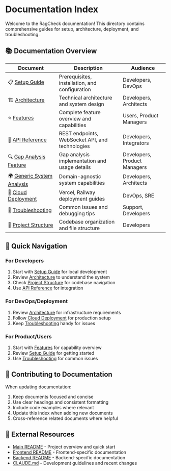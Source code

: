 # Documentation Index

Welcome to the RagCheck documentation! This directory contains comprehensive guides for setup, architecture, deployment, and troubleshooting.

## 📚 Documentation Overview

| Document | Description | Audience |
|----------|-------------|----------|
| 📋 [Setup Guide](setup.md) | Prerequisites, installation, and configuration | Developers, DevOps |
| 🏗️ [Architecture](architecture.md) | Technical architecture and system design | Developers, Architects |
| ⭐ [Features](features.md) | Complete feature overview and capabilities | Users, Product Managers |
| 🔌 [API Reference](api.md) | REST endpoints, WebSocket API, and technologies | Developers, Integrators |
| 🔍 [Gap Analysis Feature](gap-analysis-feature.md) | Gap analysis implementation and usage details | Developers, Product Managers |
| 🌍 [Generic System Analysis](generic-system-analysis.md) | Domain-agnostic system capabilities | Developers, Architects |
| 🚀 [Cloud Deployment](deployment.md) | Vercel, Railway deployment guides | DevOps, SRE |
| 🔧 [Troubleshooting](troubleshooting.md) | Common issues and debugging tips | Support, Developers |
| 📁 [Project Structure](project-structure.md) | Codebase organization and file structure | Developers |

## 🚀 Quick Navigation

### For Developers
1. Start with [Setup Guide](setup.md) for local development
2. Review [Architecture](architecture.md) to understand the system
3. Check [Project Structure](project-structure.md) for codebase navigation
4. Use [API Reference](api.md) for integration

### For DevOps/Deployment
1. Review [Architecture](architecture.md) for infrastructure requirements
2. Follow [Cloud Deployment](deployment.md) for production setup
3. Keep [Troubleshooting](troubleshooting.md) handy for issues

### For Product/Users
1. Start with [Features](features.md) for capability overview
2. Review [Setup Guide](setup.md) for getting started
3. Use [Troubleshooting](troubleshooting.md) for common issues

## 📝 Contributing to Documentation

When updating documentation:

1. Keep documents focused and concise
2. Use clear headings and consistent formatting
3. Include code examples where relevant
4. Update this index when adding new documents
5. Cross-reference related documents where helpful

## 🔗 External Resources

- [Main README](../README.md) - Project overview and quick start
- [Frontend README](../frontend/README.md) - Frontend-specific documentation
- [Backend README](../backend/README.md) - Backend-specific documentation
- [CLAUDE.md](../CLAUDE.md) - Development guidelines and recent changes